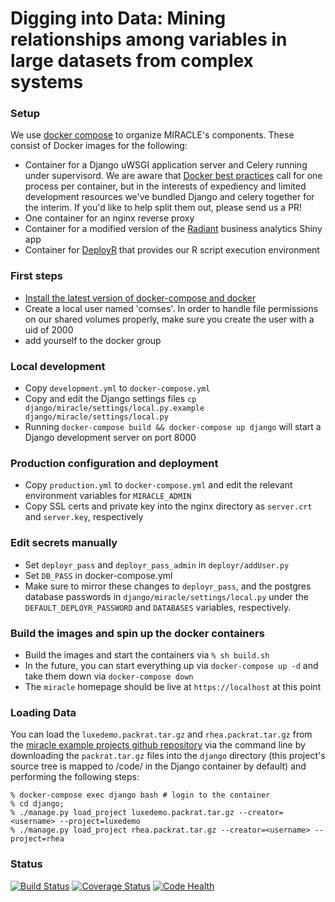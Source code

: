 # Digging into Data: Mining relationships among variables in large datasets from complex systems
### Setup

We use [docker compose](https://docs.docker.com/compose/) to organize MIRACLE's components. These consist of Docker
images for the following:

* Container for a Django uWSGI application server and Celery running under supervisord. We are
  aware that [Docker best practices](https://docs.docker.com/engine/userguide/eng-image/dockerfile_best-practices/) call
  for one process per container, but in the interests of expediency and limited development resources we've bundled
  Django and celery together for the interim. If you'd like to help split them out, please send us a PR!
* One container for an nginx reverse proxy
* Container for a modified version of the [Radiant](https://github.com/vnijs/radiant) business analytics Shiny app
* Container for [DeployR](https://deployr.revolutionanalytics.com/) that provides our R script execution environment

### First steps

* [Install the latest version of docker-compose and docker](https://docs.docker.com/compose/install/)
* Create a local user named 'comses'. In order to handle file permissions on our shared volumes properly, make sure you
  create the user with a uid of 2000
* add yourself to the docker group

### Local development

* Copy `development.yml` to `docker-compose.yml`
* Copy and edit the Django settings files `cp django/miracle/settings/local.py.example django/miracle/settings/local.py` 
* Running `docker-compose build && docker-compose up django` will start a Django development server on port 8000

### Production configuration and deployment

* Copy `production.yml` to `docker-compose.yml` and edit the relevant environment variables for `MIRACLE_ADMIN`
* Copy SSL certs and private key into the nginx directory as `server.crt` and `server.key`, respectively

### Edit secrets manually
* Set `deployr_pass` and `deployr_pass_admin` in `deployr/addUser.py` 
* Set `DB_PASS` in docker-compose.yml
* Make sure to mirror these changes to `deployr_pass`, and the postgres database passwords in
  `django/miracle/settings/local.py` under the `DEFAULT_DEPLOYR_PASSWORD` and `DATABASES` variables, respectively.

### Build the images and spin up the docker containers

* Build the images and start the containers via `% sh build.sh`
* In the future, you can start everything up via `docker-compose up -d` and take them down via `docker-compose down`
* The `miracle` homepage should be live at `https://localhost` at this point

### Loading Data

You can load the `luxedemo.packrat.tar.gz` and `rhea.packrat.tar.gz` from the
[miracle example projects github repository](https://github.com/comses/miracle-example-projects) via the command line by
downloading the `packrat.tar.gz` files into the `django` directory (this project's source tree is mapped to
/code/ in the Django container by default) and performing the following steps:

```
% docker-compose exec django bash # login to the container
% cd django;
% ./manage.py load_project luxedemo.packrat.tar.gz --creator=<username> --project=luxedemo
% ./manage.py load_project rhea.packrat.tar.gz --creator=<username> --project=rhea
```

### Status
[![Build Status](https://travis-ci.org/comses/miracle.svg?branch=master)](https://travis-ci.org/comses/miracle)
[![Coverage Status](https://coveralls.io/repos/comses/miracle/badge.svg)](https://coveralls.io/r/comses/miracle)
[![Code Health](https://landscape.io/github/comses/miracle/master/landscape.svg?style=flat)](https://landscape.io/github/comses/miracle/master)

